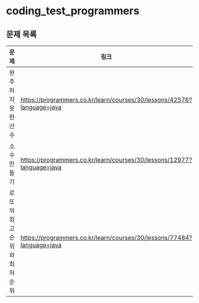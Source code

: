 # coding_test_programmers

## 문제 목록

| 문제 | 링크 | 1차풀이 | 2차풀이 | 
|------|------|------|------|
|완주하지 못한 선수|https://programmers.co.kr/learn/courses/30/lessons/42576?language=java | https://github.com/Googleok/coding_test_programmers/blob/main/src/programmers/level1/week_01/solution001/Solution001.java | https://github.com/Googleok/coding_test_programmers/blob/main/src/programmers/level1/week_01/solution001/Solution001R.java |
|소수 만들기|https://programmers.co.kr/learn/courses/30/lessons/12977?language=java|https://github.com/Googleok/coding_test_programmers/blob/main/src/programmers/level1/week_02/solution001/Solution001.java|https://github.com/Googleok/coding_test_programmers/blob/main/src/programmers/level1/week_02/solution001/Solution001R.java|
|로또의 최고 순위와 최저 순위|https://programmers.co.kr/learn/courses/30/lessons/77484?language=java|https://github.com/Googleok/coding_test_programmers/blob/main/src/programmers/level1/week_02/solution002/Solution002.java|https://github.com/Googleok/coding_test_programmers/blob/main/src/programmers/level1/week_02/solution002/Solution002R.java|
